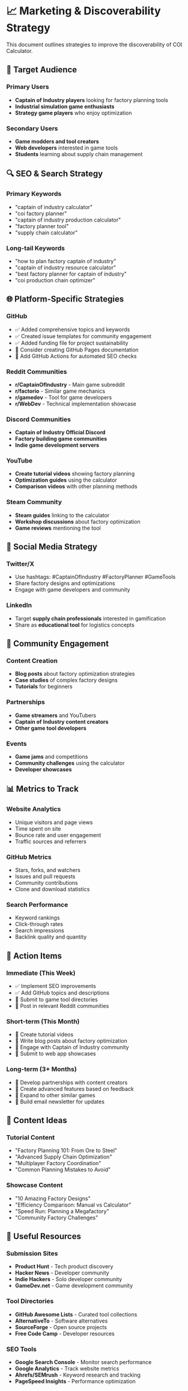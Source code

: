 # 📈 Marketing & Discoverability Strategy

This document outlines strategies to improve the discoverability of COI Calculator.

## 🎯 Target Audience

### Primary Users
- **Captain of Industry players** looking for factory planning tools
- **Industrial simulation game enthusiasts**
- **Strategy game players** who enjoy optimization

### Secondary Users
- **Game modders and tool creators**
- **Web developers** interested in game tools
- **Students** learning about supply chain management

## 🔍 SEO & Search Strategy

### Primary Keywords
- "captain of industry calculator"
- "coi factory planner"
- "captain of industry production calculator"
- "factory planner tool"
- "supply chain calculator"

### Long-tail Keywords
- "how to plan factory captain of industry"
- "captain of industry resource calculator"
- "best factory planner for captain of industry"
- "coi production chain optimizer"

## 🌐 Platform-Specific Strategies

### GitHub
- ✅ Added comprehensive topics and keywords
- ✅ Created issue templates for community engagement
- ✅ Added funding file for project sustainability
- 📝 Consider creating GitHub Pages documentation
- 📝 Add GitHub Actions for automated SEO checks

### Reddit Communities
- **r/CaptainOfIndustry** - Main game subreddit
- **r/factorio** - Similar game mechanics
- **r/gamedev** - Tool for game developers
- **r/WebDev** - Technical implementation showcase

### Discord Communities
- **Captain of Industry Official Discord**
- **Factory building game communities**
- **Indie game development servers**

### YouTube
- **Create tutorial videos** showing factory planning
- **Optimization guides** using the calculator
- **Comparison videos** with other planning methods

### Steam Community
- **Steam guides** linking to the calculator
- **Workshop discussions** about factory optimization
- **Game reviews** mentioning the tool

## 📱 Social Media Strategy

### Twitter/X
- Use hashtags: #CaptainOfIndustry #FactoryPlanner #GameTools
- Share factory designs and optimizations
- Engage with game developers and community

### LinkedIn
- Target **supply chain professionals** interested in gamification
- Share as **educational tool** for logistics concepts

## 🤝 Community Engagement

### Content Creation
- **Blog posts** about factory optimization strategies
- **Case studies** of complex factory designs
- **Tutorials** for beginners

### Partnerships
- **Game streamers** and YouTubers
- **Captain of Industry content creators**
- **Other game tool developers**

### Events
- **Game jams** and competitions
- **Community challenges** using the calculator
- **Developer showcases**

## 📊 Metrics to Track

### Website Analytics
- Unique visitors and page views
- Time spent on site
- Bounce rate and user engagement
- Traffic sources and referrers

### GitHub Metrics
- Stars, forks, and watchers
- Issues and pull requests
- Community contributions
- Clone and download statistics

### Search Performance
- Keyword rankings
- Click-through rates
- Search impressions
- Backlink quality and quantity

## 🚀 Action Items

### Immediate (This Week)
- ✅ Implement SEO improvements
- ✅ Add GitHub topics and descriptions
- 📝 Submit to game tool directories
- 📝 Post in relevant Reddit communities

### Short-term (This Month)
- 📝 Create tutorial videos
- 📝 Write blog posts about factory optimization
- 📝 Engage with Captain of Industry community
- 📝 Submit to web app showcases

### Long-term (3+ Months)
- 📝 Develop partnerships with content creators
- 📝 Create advanced features based on feedback
- 📝 Expand to other similar games
- 📝 Build email newsletter for updates

## 📝 Content Ideas

### Tutorial Content
- "Factory Planning 101: From Ore to Steel"
- "Advanced Supply Chain Optimization"
- "Multiplayer Factory Coordination"
- "Common Planning Mistakes to Avoid"

### Showcase Content
- "10 Amazing Factory Designs"
- "Efficiency Comparison: Manual vs Calculator"
- "Speed Run: Planning a Megafactory"
- "Community Factory Challenges"

## 🔗 Useful Resources

### Submission Sites
- **Product Hunt** - Tech product discovery
- **Hacker News** - Developer community
- **Indie Hackers** - Solo developer community
- **GameDev.net** - Game development community

### Tool Directories
- **GitHub Awesome Lists** - Curated tool collections
- **AlternativeTo** - Software alternatives
- **SourceForge** - Open source projects
- **Free Code Camp** - Developer resources

### SEO Tools
- **Google Search Console** - Monitor search performance
- **Google Analytics** - Track website metrics
- **Ahrefs/SEMrush** - Keyword research and tracking
- **PageSpeed Insights** - Performance optimization 